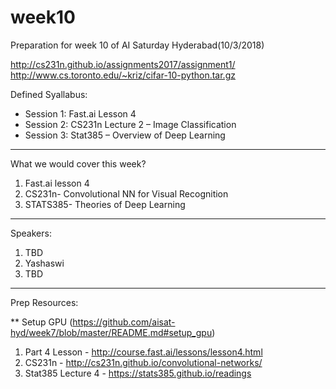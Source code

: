 # week10

Preparation for week 10 of AI Saturday Hyderabad(10/3/2018)

http://cs231n.github.io/assignments2017/assignment1/
http://www.cs.toronto.edu/~kriz/cifar-10-python.tar.gz

Defined Syallabus:

- Session 1: Fast.ai Lesson 4
- Session 2: CS231n Lecture 2 – Image Classification
- Session 3: Stat385 – Overview of Deep Learning

-------------------------

What we would cover this week?

1. Fast.ai lesson 4
2. CS231n- Convolutional NN for Visual Recognition
3. STATS385- Theories of Deep Learning


-------------------------

Speakers:

1. TBD
2. Yashaswi
3. TBD


------------------------------------

Prep Resources:

** Setup GPU (https://github.com/aisat-hyd/week7/blob/master/README.md#setup_gpu)

1. Part 4 Lesson - http://course.fast.ai/lessons/lesson4.html
2. CS231n - http://cs231n.github.io/convolutional-networks/
3. Stat385 Lecture 4 - https://stats385.github.io/readings
